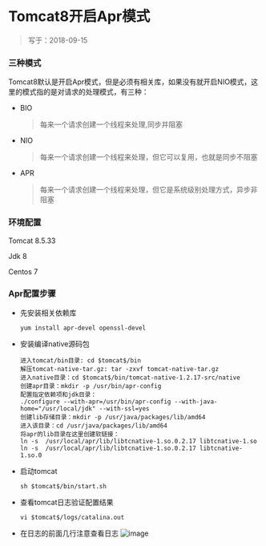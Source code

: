 # Tomcat8开启Apr模式
> 写于：2018-09-15

### 三种模式
Tomcat8默认是开启Apr模式，但是必须有相关库，如果没有就开启NIO模式，这里的模式指的是对请求的处理模式，有三种：
- BIO
    > 每来一个请求创建一个线程来处理,同步并阻塞
- NIO
    > 每来一个请求创建一个线程来处理，但它可以复用，也就是同步不阻塞
- APR
    > 每来一个请求创建一个线程来处理，但它是系统级别处理方式，异步非阻塞

### 环境配置
Tomcat 8.5.33

Jdk 8

Centos 7

### Apr配置步骤
- 先安装相关依赖库
    ```
    yum install apr-devel openssl-devel
    ```
- 安装编译native源码包
    ```
    进入tomcat/bin目录: cd $tomcat$/bin
    解压tomcat-native-tar.gz: tar -zxvf tomcat-native-tar.gz
    进入native目录：cd $tomcat$/bin/tomcat-native-1.2.17-src/native
    创建apr目录：mkdir -p /usr/bin/apr-config
    配置指定依赖项和jdk目录：
    ./configure --with-apr=/usr/bin/apr-config --with-java-home="/usr/local/jdk" --with-ssl=yes
    创建lib存储目录：mkdir -p /usr/java/packages/lib/amd64
    进入该目录：cd /usr/java/packages/lib/amd64
    将apr的lib目录在这里创建软链接： 
    ln -s  /usr/local/apr/lib/libtcnative-1.so.0.2.17 libtcnative-1.so
    ln -s  /usr/local/apr/lib/libtcnative-1.so.0.2.17 libtcnative-1.so.0
    ```
- 启动tomcat
    ```
    sh $tomcat$/bin/start.sh
    ```
- 查看tomcat日志验证配置结果
    ```
    vi $tomcat$/logs/catalina.out
    ```
- 在日志的前面几行注意查看日志
![image](https://raw.githubusercontent.com/liueleven/study/master/%E5%9B%BE%E5%BA%93/12-tomcat8Apr%E6%A8%A1%E5%BC%8F%E9%85%8D%E7%BD%AE/01-Apr%E9%85%8D%E7%BD%AE%E6%88%90%E5%8A%9F%E9%AA%8C%E8%AF%81.png)

